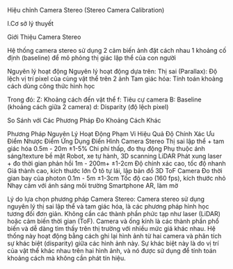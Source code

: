 Hiệu chỉnh Camera Stereo 
(Stereo Camera Calibration)

I.Cơ sở lý thuyết 

Giới Thiệu Camera Stereo

Hệ thống camera stereo sử dụng 2 cảm biến ảnh đặt cách nhau 1 khoảng cố định (baseline) để mô phỏng thị giác lập thể của con người


Nguyên lý hoạt động 
Nguyên lý hoạt động dựa trên:
Thị sai (Parallax): Độ lệch vị trí pixel của cùng vật thể trên 2 ảnh
Tam giác hóa: Tính toán khoảng cách dùng công thức hình học

Trong đó:
Z: Khoảng cách đến vật thể
f: Tiêu cự camera
B: Baseline (khoảng cách giữa 2 camera)
d: Disparity (độ lệch pixel)

So Sánh với Các Phương Pháp Đo Khoảng Cách Khác

Phương Pháp
Nguyên Lý Hoạt Động
Phạm Vi Hiệu Quả
Độ Chính Xác
Ưu Điểm
Nhược Điểm
Ứng Dụng Điển Hình
Camera Stereo
Thị sai lập thể + tam giác hóa
0.5m - 20m
±1-5%
Chi phí thấp, đo thụ động
Phụ thuộc ánh sáng/texture bề mặt
Robot, xe tự hành, 3D scanning
LiDAR
Phát xung laser + đo thời gian phản hồi
1m - 200m+
±1-2cm
Độ chính xác cao, tốc độ nhanh
Giá thành cao, kích thước lớn
Ô tô tự lái, lập bản đồ 3D
ToF Camera
Đo thời gian bay của photon
0.1m - 5m
±1-3cm
Tốc độ cao (160 fps), kích thước nhỏ
Nhạy cảm với ánh sáng môi trường
Smartphone AR, làm mờ

Lý do lựa chọn phương pháp Camera Stereo:
Camera stereo sử dụng nguyên lý thị sai lập thể và tam giác hóa, là các phương pháp hình học tương đối đơn giản. Không cần các thành phần phức tạp như laser (LiDAR) hoặc cảm biến thời gian (ToF).
Camera và ống kính là các thành phần phổ biến và dễ dàng tìm thấy trên thị trường với nhiều mức giá khác nhau. 
Hệ thống này hoạt động bằng cách ghi lại hình ảnh từ hai camera và phân tích sự khác biệt (disparity) giữa các hình ảnh này. Sự khác biệt này là do vị trí của vật thể khác nhau trên hai hình ảnh, và nó được sử dụng để tính toán khoảng cách mà không cần phát tín hiệu.

